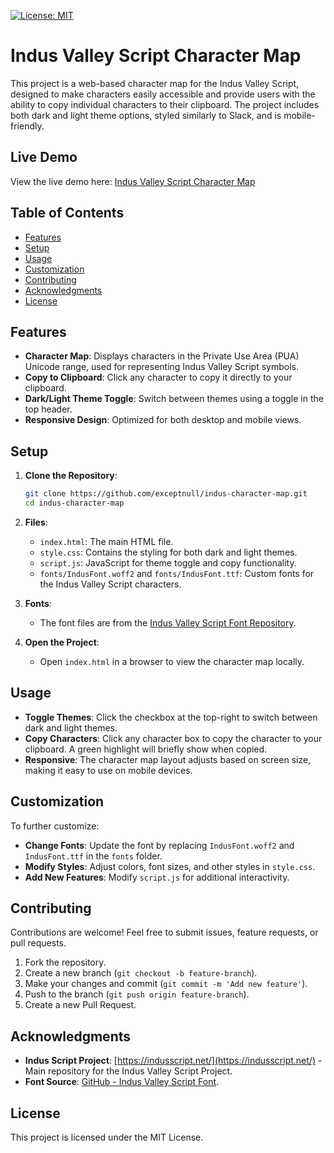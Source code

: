 [![License: MIT](https://img.shields.io/badge/License-MIT-yellow.svg)](https://opensource.org/licenses/MIT)

# Indus Valley Script Character Map

This project is a web-based character map for the Indus Valley Script, designed to make characters easily accessible and provide users with the ability to copy individual characters to their clipboard. The project includes both dark and light theme options, styled similarly to Slack, and is mobile-friendly.

## Live Demo

View the live demo here: [Indus Valley Script Character Map](https://exceptnull.github.io/indus-character-map/)

## Table of Contents

- [Features](#features)
- [Setup](#setup)
- [Usage](#usage)
- [Customization](#customization)
- [Contributing](#contributing)
- [Acknowledgments](#acknowledgments)
- [License](#license)

## Features

- **Character Map**: Displays characters in the Private Use Area (PUA) Unicode range, used for representing Indus Valley Script symbols.
- **Copy to Clipboard**: Click any character to copy it directly to your clipboard.
- **Dark/Light Theme Toggle**: Switch between themes using a toggle in the top header.
- **Responsive Design**: Optimized for both desktop and mobile views.

## Setup

1. **Clone the Repository**:
   ```bash
   git clone https://github.com/exceptnull/indus-character-map.git
   cd indus-character-map
   ```

2. **Files**:
   - `index.html`: The main HTML file.
   - `style.css`: Contains the styling for both dark and light themes.
   - `script.js`: JavaScript for theme toggle and copy functionality.
   - `fonts/IndusFont.woff2` and `fonts/IndusFont.ttf`: Custom fonts for the Indus Valley Script characters.

3. **Fonts**:
   - The font files are from the [Indus Valley Script Font Repository](https://github.com/decipher-indus/font).

4. **Open the Project**:
   - Open `index.html` in a browser to view the character map locally.

## Usage

- **Toggle Themes**: Click the checkbox at the top-right to switch between dark and light themes.
- **Copy Characters**: Click any character box to copy the character to your clipboard. A green highlight will briefly show when copied.
- **Responsive**: The character map layout adjusts based on screen size, making it easy to use on mobile devices.

## Customization

To further customize:

- **Change Fonts**: Update the font by replacing `IndusFont.woff2` and `IndusFont.ttf` in the `fonts` folder.
- **Modify Styles**: Adjust colors, font sizes, and other styles in `style.css`.
- **Add New Features**: Modify `script.js` for additional interactivity.

## Contributing

Contributions are welcome! Feel free to submit issues, feature requests, or pull requests.

1. Fork the repository.
2. Create a new branch (`git checkout -b feature-branch`).
3. Make your changes and commit (`git commit -m 'Add new feature'`).
4. Push to the branch (`git push origin feature-branch`).
5. Create a new Pull Request.

## Acknowledgments

- **Indus Script Project**: [https://indusscript.net/](https://indusscript.net/) - Main repository for the Indus Valley Script Project.
- **Font Source**: [GitHub - Indus Valley Script Font](https://github.com/decipher-indus/font).

## License

This project is licensed under the MIT License.
